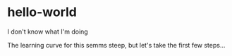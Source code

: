 # hello-world
I don't know what I'm doing

The learning curve for this semms steep, but let's take the first few steps...

